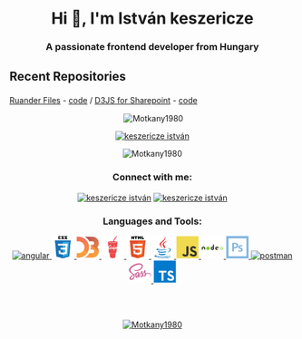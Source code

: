 <h1 align="center">Hi 👋, I'm István keszericze</h1>

<h3 align="center">A passionate frontend developer from Hungary</h3>

## <p>Recent Repositories</p>
<a href="https://github.com/Motkany1980/RuanderFiles" target="blank">Ruander Files<a/> - [code](https://github.dev/Motkany1980/RuanderFiles) / <a href="https://github.com/Motkany1980/D3JS" target="blank">D3JS for Sharepoint<a/> - [code](https://github.dev/Motkany1980/D3JS)
  
<p align="center">&nbsp;<img align="center" src="https://github-readme-stats.vercel.app/api?username=Motkany1980&show_icons=true&locale=en" alt="Motkany1980"/></p>

<p align="center"> <a href="https://twitter.com/keszericze80" target="blank"><img src="https://img.shields.io/twitter/follow/keszericze istván?logo=twitter&style=for-the-badge" alt="keszericze istván" /></a> </p>

<p align="center"> <img src="https://komarev.com/ghpvc/?username=Motkany1980&label=Profile%20views&color=0e75b6&style=flat" alt="Motkany1980" /> </p>

<h3 align="center">Connect with me:</h3>
<p align="center">
<a href="https://twitter.com/keszericze80" target="blank"><img align="center" src="https://raw.githubusercontent.com/rahuldkjain/github-profile-readme-generator/master/src/images/icons/Social/twitter.svg" alt="keszericze istván" height="30" width="40" /></a>
<a href="https://www.facebook.com/keszericze.istvan" target="blank"><img align="center" src="https://raw.githubusercontent.com/rahuldkjain/github-profile-readme-generator/master/src/images/icons/Social/facebook.svg" alt="keszericze istván" height="30" width="40" /></a>
</p>

<h3 align="center">Languages and Tools:</h3> 
<p align="center"> <a href="https://angular.io" target="_blank"> <img src="https://angular.io/assets/images/logos/angular/angular.svg" alt="angular" width="40" height="40"/> </a> <a href="https://www.w3schools.com/css/" target="_blank"> <img src="https://raw.githubusercontent.com/devicons/devicon/master/icons/css3/css3-original-wordmark.svg" alt="css3" width="40" height="40"/> </a> <a href="https://d3js.org/" target="_blank"> <img src="https://raw.githubusercontent.com/devicons/devicon/master/icons/d3js/d3js-original.svg" alt="d3js" width="40" height="40"/> </a> <a href="https://gulpjs.com" target="_blank"> <img src="https://raw.githubusercontent.com/devicons/devicon/master/icons/gulp/gulp-plain.svg" alt="gulp" width="40" height="40"/> </a> <a href="https://www.w3.org/html/" target="_blank"> <img src="https://raw.githubusercontent.com/devicons/devicon/master/icons/html5/html5-original-wordmark.svg" alt="html5" width="40" height="40"/> </a> <a href="https://www.java.com" target="_blank"> <img src="https://raw.githubusercontent.com/devicons/devicon/master/icons/java/java-original.svg" alt="java" width="40" height="40"/> </a> <a href="https://developer.mozilla.org/en-US/docs/Web/JavaScript" target="_blank"> <img src="https://raw.githubusercontent.com/devicons/devicon/master/icons/javascript/javascript-original.svg" alt="javascript" width="40" height="40"/> </a> <a href="https://nodejs.org" target="_blank"> <img src="https://raw.githubusercontent.com/devicons/devicon/master/icons/nodejs/nodejs-original-wordmark.svg" alt="nodejs" width="40" height="40"/> </a> <a href="https://www.photoshop.com/en" target="_blank"> <img src="https://raw.githubusercontent.com/devicons/devicon/master/icons/photoshop/photoshop-line.svg" alt="photoshop" width="40" height="40"/> </a> <a href="https://postman.com" target="_blank"> <img src="https://www.vectorlogo.zone/logos/getpostman/getpostman-icon.svg" alt="postman" width="40" height="40"/> </a> <a href="https://sass-lang.com" target="_blank"> <img src="https://raw.githubusercontent.com/devicons/devicon/master/icons/sass/sass-original.svg" alt="sass" width="40" height="40"/> </a> <a href="https://www.typescriptlang.org/" target="_blank"> <img src="https://raw.githubusercontent.com/devicons/devicon/master/icons/typescript/typescript-original.svg" alt="typescript" width="40" height="40"/> </a> </p>
  
  </br></br>
  
 <p align="center"> <a href="https://github.com/ryo-ma/github-profile-trophy"><img src="https://github-profile-trophy.vercel.app/?username=Motkany1980" alt="Motkany1980" /></a> </p>
  
 <!-- <p><img align="center" src="https://github-readme-stats.vercel.app/api/top-langs?username=Motkany1980&show_icons=true&locale=en&layout=compact" alt="Motkany1980" /></p> -->
